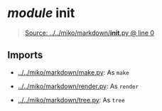 # *module* **__init__**

> [Source: ../../miko/markdown/__init__.py @ line 0](../../miko/markdown/__init__.py#L0)

## Imports

- [../../miko/markdown/make.py](../../miko/markdown/make.py): As `make`

- [../../miko/markdown/render.py](../../miko/markdown/render.py): As `render`

- [../../miko/markdown/tree.py](../../miko/markdown/tree.py): As `tree`
